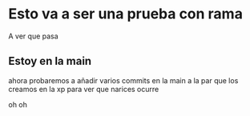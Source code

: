# Esto va a ser una prueba con rama
A ver que pasa

## Estoy en la main


ahora probaremos a añadir varios commits en la main
a la par que los creamos en la xp
para ver que narices ocurre

oh oh 